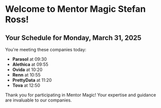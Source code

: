 # Welcome to Mentor Magic Stefan Ross!

## Your Schedule for Monday, March 31, 2025

You're meeting these companies today:

- **Parasol** at 09:30
- **Alethica** at 09:55
- **Ovida** at 10:20
- **Renn** at 10:55
- **PrettyData** at 11:20
- **Tova** at 12:50


Thank you for participating in Mentor Magic! Your expertise and guidance are invaluable to our companies.
